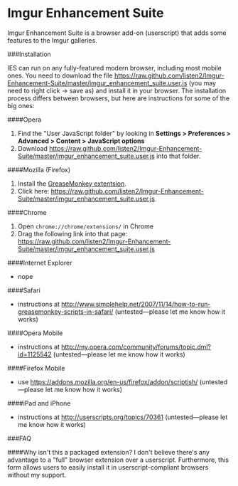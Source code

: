 Imgur Enhancement Suite
=======================

Imgur Enhancement Suite is a browser add-on (userscript) that adds some features to the Imgur galleries.

###Installation

IES can run on any fully-featured modern browser, including most mobile ones. You need to download the file https://raw.github.com/listen2/Imgur-Enhancement-Suite/master/imgur_enhancement_suite.user.js (you may need to right click -> save as) and install it in your browser. The installation process differs between browsers, but here are instructions for some of the big ones:

####Opera
 1. Find the "User JavaScript folder" by looking in **Settings > Preferences > Advanced > Content > JavaScript options**
 2. Download https://raw.github.com/listen2/Imgur-Enhancement-Suite/master/imgur_enhancement_suite.user.js into that folder.

####Mozilla (Firefox)
 1. Install the [GreaseMonkey extentsion](https://addons.mozilla.org/en-US/firefox/addon/greasemonkey/).
 2. Click here: https://raw.github.com/listen2/Imgur-Enhancement-Suite/master/imgur_enhancement_suite.user.js

####Chrome
 1. Open ``chrome://chrome/extensions/`` in Chrome
 2. Drag the following link into that page: https://raw.github.com/listen2/Imgur-Enhancement-Suite/master/imgur_enhancement_suite.user.js

####Internet Explorer
 * nope

####Safari
 * instructions at http://www.simplehelp.net/2007/11/14/how-to-run-greasemonkey-scripts-in-safari/ (untested—please let me know how it works)

####Opera Mobile
 * instructions at http://my.opera.com/community/forums/topic.dml?id=1125542 (untested—please let me know how it works)

####Firefox Mobile
 * use https://addons.mozilla.org/en-us/firefox/addon/scriptish/ (untested—please let me know how it works)

####iPad and iPhone
 * instructions at http://userscripts.org/topics/70361 (untested—please let me know how it works)

###FAQ

####Why isn't this a packaged extension?
I don't believe there's any advantage to a "full" browser extension over a userscript. Furthermore, this form allows users to easily install it in userscript-compliant browsers without my support.
